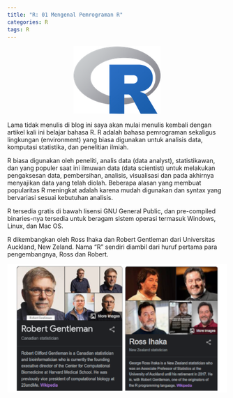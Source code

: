 ```yaml
---
title: "R: 01 Mengenal Pemrograman R"
categories: R
tags: R
---
```

<p align="center">
  <img src="/assets/images/r-proglang/r-logo.png" alt="Logo R" title="Logo R" class="logo-topic" />
</p>

Lama tidak menulis di blog ini saya akan mulai menulis kembali dengan artikel kali ini belajar bahasa R. R adalah bahasa pemrograman sekaligus lingkungan (environment) yang biasa digunakan untuk analisis data, komputasi statistika, dan penelitian ilmiah.  

R biasa digunakan oleh peneliti, analis data (data analyst), statistikawan, dan yang populer saat ini ilmuwan data (data scientist) untuk melakukan pengaksesan data, pembersihan, analisis, visualisasi dan pada akhirnya menyajikan data yang telah diolah. Beberapa alasan yang membuat popularitas R meningkat adalah karena mudah digunakan dan syntax yang bervariasi sesuai kebutuhan analisis.  

R tersedia gratis di bawah lisensi GNU General Public, dan pre-compiled binaries-nya tersedia untuk beragam sistem operasi termasuk Windows, Linux, dan Mac OS.  

R dikembangkan oleh Ross Ihaka dan Robert Gentleman dari Universitas Auckland, New Zeland. Nama “R” sendiri diambil dari huruf pertama para pengembangnya, Ross dan Robert.  

<p align="center">
  <img src="/assets/images/r-proglang/r-01-rfounder.png" alt="Founder R (Ross Ihaka & Robert Gentleman)" title="Founder R (Ross Ihaka & Robert Gentleman)" />
</p>
